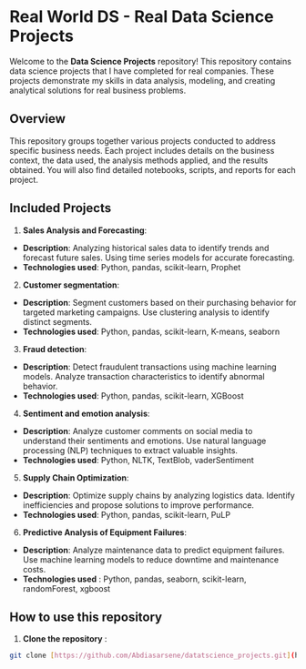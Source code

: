 # Real World DS - Real Data Science Projects

Welcome to the **Data Science Projects** repository! This repository contains data science projects that I have completed for real companies. These projects demonstrate my skills in data analysis, modeling, and creating analytical solutions for real business problems.

## Overview

This repository groups together various projects conducted to address specific business needs. Each project includes details on the business context, the data used, the analysis methods applied, and the results obtained. You will also find detailed notebooks, scripts, and reports for each project.

## Included Projects

1. **Sales Analysis and Forecasting**:
- **Description**: Analyzing historical sales data to identify trends and forecast future sales. Using time series models for accurate forecasting.
- **Technologies used**: Python, pandas, scikit-learn, Prophet

2. **Customer segmentation**:
- **Description**: Segment customers based on their purchasing behavior for targeted marketing campaigns. Use clustering analysis to identify distinct segments.
- **Technologies used**: Python, pandas, scikit-learn, K-means, seaborn

3. **Fraud detection**:
- **Description**: Detect fraudulent transactions using machine learning models. Analyze transaction characteristics to identify abnormal behavior.
- **Technologies used**: Python, pandas, scikit-learn, XGBoost

4. **Sentiment and emotion analysis**:
- **Description**: Analyze customer comments on social media to understand their sentiments and emotions. Use natural language processing (NLP) techniques to extract valuable insights.
- **Technologies used**: Python, NLTK, TextBlob, vaderSentiment

5. **Supply Chain Optimization**:
- **Description**: Optimize supply chains by analyzing logistics data. Identify inefficiencies and propose solutions to improve performance.
- **Technologies used**: Python, pandas, scikit-learn, PuLP

6. **Predictive Analysis of Equipment Failures**:
- **Description**: Analyze maintenance data to predict equipment failures. Use machine learning models to reduce downtime and maintenance costs.
- **Technologies used** : Python, pandas, seaborn, scikit-learn, randomForest, xgboost

## How to use this repository

1. **Clone the repository** :
```bash
git clone [https://github.com/Abdiasarsene/datatscience_projects.git](https://github.com/Abdiasarsene/Analysis_And_Finding)

